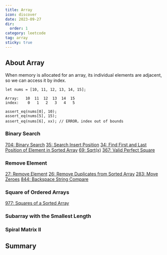 ```yaml
---
title: Array
icon: discover
date: 2023-09-27
dir:
  order: 1
category: leetcode
tag: array
sticky: true
---
```


## About Array
When memory is allocated for an array, its individual elements are adjacent, so we can access it by index.

```text
let nums = [10, 11, 12, 13, 14, 15];

Array:   10  11  12  13  14  15
index:    0   1   2   3   4   5

assert_eq(nums[0], 10);
assert_eq(nums[5], 15);
assert_eq(nums[6], xx); // ERROR，index out of bounds
```

### Binary Search
[704: Binary Search](704_binary_search.md)
[35: Search Insert Position](35_search_insert_position.md)
[34: Find First and Last Position of Element in Sorted Array](34_find_first_and_last_position_of_element_in_sorted_array.md)
[69: Sqrt(x)](69_sqrt_x.md)
[367: Valid Perfect Square](367_valid_perfect_square.md)


### Remove Element
[27: Remove Element](27_remove_element.md)
[26: Remove Duplicates from Sorted Array](26_remove_duplicates_from_sorted_array.md)
[283: Move Zeroes](283_move_zeroes.md)
[844: Backspace String Compare](844_backspace_string_compare.md)


### Square of Ordered Arrays
[977: Squares of a Sorted Array](977_squares_of_a_sorted_array.md)


### Subarray with the Smallest Length


### Spiral Matrix II



## Summary